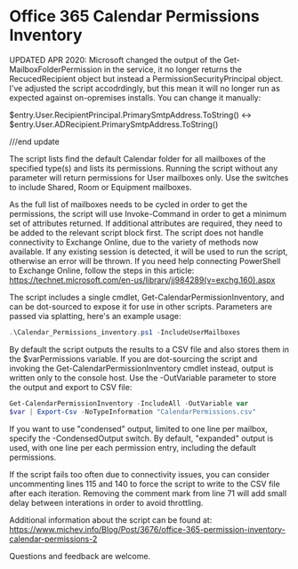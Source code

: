# Office 365 Calendar Permissions Inventory

UPDATED APR 2020: Microsoft changed the output of the Get-MailboxFolderPermission in the service, it no longer returns the RecucedRecipient object but instead a PermissionSecurityPrincipal object. I've adjusted the script accodrdingly, but this mean it will no longer run as expected against on-opremises installs. You can change it manually: 

$entry.User.RecipientPrincipal.PrimarySmtpAddress.ToString() <-> $entry.User.ADRecipient.PrimarySmtpAddress.ToString()

///end update

The script lists find the default Calendar folder for all mailboxes of the specified type(s) and lists its permissions. Running the script without any parameter will return permissions for User mailboxes only. Use the switches to include Shared, Room or Equipment mailboxes.

As the full list of mailboxes needs to be cycled in order to get the permissions, the script will use Invoke-Command in order to get a minimum set of attributes returned. If additional attributes are required, they need to be added to the relevant script block first.
The script does not handle connectivity to Exchange Online, due to the variety of methods now available. If any existing session is detected, it will be used to run the script, otherwise an error will be thrown. If you need help connecting PowerShell to Exchange Online, follow the steps in this article: https://technet.microsoft.com/en-us/library/jj984289(v=exchg.160).aspx

The script includes a single cmdlet, Get-CalendarPermissionInventory, and can be dot-sourced to expose it for use in other scripts. Parameters are passed via splatting, here's an example usage:
```PowerShell
.\Calendar_Permissions_inventory.ps1 -IncludeUserMailboxes
```
By default the script outputs the results to a CSV file and also stores them in the $varPermissions variable. If you are dot-sourcing the script and invoking the Get-CalendarPermissionInventory cmdlet instead, output is written only to the console host. Use the -OutVariable parameter to store the output and export to CSV file:
```PowerShell
Get-CalendarPermissionInventory -IncludeAll -OutVariable var    
$var | Export-Csv -NoTypeInformation "CalendarPermissions.csv"
```
If you want to use "condensed" output, limited to one line per mailbox, specify the -CondensedOutput switch. By default, "expanded" output is used, with one line per each permission entry, including the default permissions.
 
If the script fails too often due to connectivity issues, you can consider uncommenting lines 115 and 140 to force the script to write to the CSV file after each iteration. Removing the comment mark from line 71 will add small delay between interations in order to avoid throttling.

Additional information about the script can be found at: https://www.michev.info/Blog/Post/3676/office-365-permission-inventory-calendar-permissions-2

Questions and feedback are welcome.
